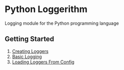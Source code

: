 # Python Loggerithm
Logging module for the Python programming language

## Getting Started
1. [Creating Loggers](https://github.com/toto-bird/python-loggerithm/blob/master/examples/creating_loggers.py)
2. [Basic Logging](https://github.com/toto-bird/python-loggerithm/blob/master/examples/basic_logging.py)
3. [Loading Loggers From Config](https://github.com/toto-bird/python-loggerithm/blob/master/examples/load_from_config.py)
